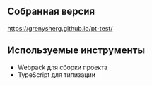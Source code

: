 ## Собранная версия

https://grenysherg.github.io/pt-test/

## Используемые инструменты

- Webpack для сборки проекта
- TypeScript для типизации